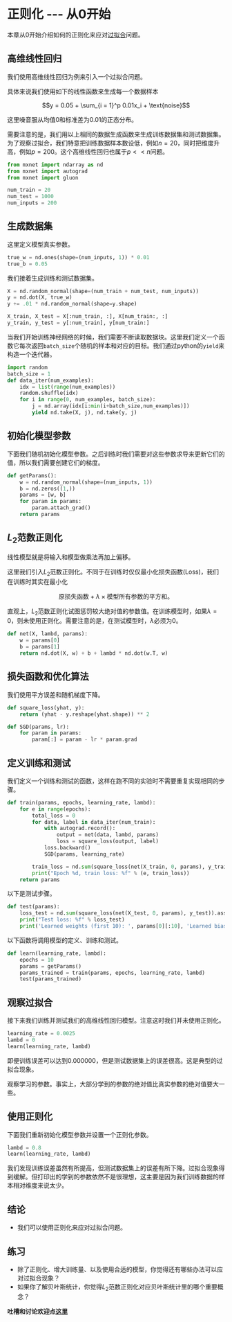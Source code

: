 # 正则化 --- 从0开始

本章从0开始介绍如何的正则化来应对[过拟合](underfit-overfit.md)问题。

## 高维线性回归

我们使用高维线性回归为例来引入一个过拟合问题。


具体来说我们使用如下的线性函数来生成每一个数据样本

$$y = 0.05 + \sum_{i = 1}^p 0.01x_i +  \text{noise}$$

这里噪音服从均值0和标准差为0.01的正态分布。

需要注意的是，我们用以上相同的数据生成函数来生成训练数据集和测试数据集。为了观察过拟合，我们特意把训练数据样本数设低，例如$n=20$，同时把维度升高，例如$p=200$。这个高维线性回归也属于$p << n$问题。


```python
from mxnet import ndarray as nd
from mxnet import autograd
from mxnet import gluon

num_train = 20
num_test = 1000
num_inputs = 200
```

## 生成数据集


这里定义模型真实参数。


```python
true_w = nd.ones(shape=(num_inputs, 1)) * 0.01
true_b = 0.05
```

我们接着生成训练和测试数据集。


```python
X = nd.random_normal(shape=(num_train + num_test, num_inputs))
y = nd.dot(X, true_w)
y += .01 * nd.random_normal(shape=y.shape)

X_train, X_test = X[:num_train, :], X[num_train:, :]
y_train, y_test = y[:num_train], y[num_train:]
```

当我们开始训练神经网络的时候，我们需要不断读取数据块。这里我们定义一个函数它每次返回`batch_size`个随机的样本和对应的目标。我们通过python的`yield`来构造一个迭代器。


```python
import random
batch_size = 1
def data_iter(num_examples):
    idx = list(range(num_examples))
    random.shuffle(idx)
    for i in range(0, num_examples, batch_size):
        j = nd.array(idx[i:min(i+batch_size,num_examples)])
        yield nd.take(X, j), nd.take(y, j)
```

## 初始化模型参数

下面我们随机初始化模型参数。之后训练时我们需要对这些参数求导来更新它们的值，所以我们需要创建它们的梯度。


```python
def getParams():
    w = nd.random_normal(shape=(num_inputs, 1))
    b = nd.zeros((1,))
    params = [w, b]
    for param in params:
        param.attach_grad()
    return params
```

## $L_2$范数正则化


线性模型就是将输入和模型做乘法再加上偏移。

这里我们引入$L_2$范数正则化。不同于在训练时仅仅最小化损失函数(Loss)，我们在训练时其实在最小化

$$\text{原损失函数} + \lambda \times \text{模型所有参数的平方和}。$$

直观上，$L_2$范数正则化试图惩罚较大绝对值的参数值。在训练模型时，如果$\lambda = 0$，则未使用正则化。需要注意的是，在测试模型时，$\lambda$必须为0。


```python
def net(X, lambd, params):
    w = params[0]
    b = params[1]
    return nd.dot(X, w) + b + lambd * nd.dot(w.T, w)
```

## 损失函数和优化算法

我们使用平方误差和随机梯度下降。


```python
def square_loss(yhat, y):
    return (yhat - y.reshape(yhat.shape)) ** 2

def SGD(params, lr):
    for param in params:
        param[:] = param - lr * param.grad
```

## 定义训练和测试

我们定义一个训练和测试的函数，这样在跑不同的实验时不需要重复实现相同的步骤。


```python
def train(params, epochs, learning_rate, lambd):
    for e in range(epochs):
        total_loss = 0
        for data, label in data_iter(num_train):
            with autograd.record():
                output = net(data, lambd, params)
                loss = square_loss(output, label)
            loss.backward()
            SGD(params, learning_rate)

        train_loss = nd.sum(square_loss(net(X_train, 0, params), y_train)).asscalar() / num_train
        print("Epoch %d, train loss: %f" % (e, train_loss))
    return params
```

以下是测试步骤。


```python
def test(params):
    loss_test = nd.sum(square_loss(net(X_test, 0, params), y_test)).asscalar() / num_test
    print("Test loss: %f" % loss_test)
    print('Learned weights (first 10): ', params[0][:10], 'Learned bias: ', params[1])
```

以下函数将调用模型的定义、训练和测试。


```python
def learn(learning_rate, lambd):
    epochs = 10
    params = getParams()
    params_trained = train(params, epochs, learning_rate, lambd)
    test(params_trained)
```

## 观察过拟合

接下来我们训练并测试我们的高维线性回归模型。注意这时我们并未使用正则化。


```python
learning_rate = 0.0025
lambd = 0
learn(learning_rate, lambd)
```

即便训练误差可以达到0.000000，但是测试数据集上的误差很高。这是典型的过拟合现象。

观察学习的参数。事实上，大部分学到的参数的绝对值比真实参数的绝对值要大一些。


## 使用正则化

下面我们重新初始化模型参数并设置一个正则化参数。


```python
lambd = 0.8
learn(learning_rate, lambd)
```

我们发现训练误差虽然有所提高，但测试数据集上的误差有所下降。过拟合现象得到缓解。但打印出的学到的参数依然不是很理想，这主要是因为我们训练数据的样本相对维度来说太少。

## 结论

* 我们可以使用正则化来应对过拟合问题。

## 练习

* 除了正则化、增大训练量、以及使用合适的模型，你觉得还有哪些办法可以应对过拟合现象？
* 如果你了解贝叶斯统计，你觉得$L_2$范数正则化对应贝叶斯统计里的哪个重要概念？


**吐槽和讨论欢迎点[这里](https://discuss.gluon.ai/t/topic/743)**
